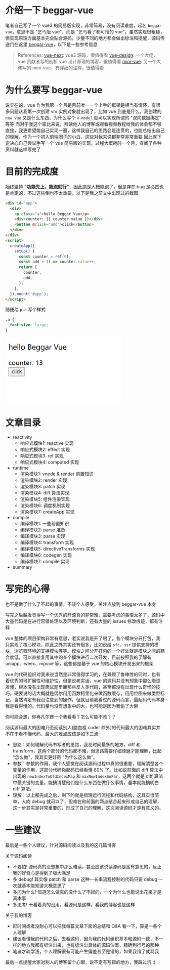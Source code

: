 # 介绍一下 beggar-vue

笔者自己写了一个 vue3 的简易版实现，非常简易，没有阅读难度，起名 `beggar-vue`，意思不是 "乞丐版 vue"，而是 "乞丐看了都可怜的 vue"。虽然实现很粗糙，但实现原理方面基本完全贴合源码，少量不同的地方都会做出标注和提醒，源码传送门在这里 [beggar-vue](https://github.com/tim101010101/beggar-vue)，以下是一些参考信息

> References: 
> [vue-next](https://github.com/vuejs/vue-next): vue3 源码，很值得看
> [vue-design](https://github.com/HcySunYang/vue-design): 一个大佬，vue 贡献者写的剖析 vue 设计原理的博客，很值得看
> [mini-vue](https://github.com/cuixiaorui/mini-vue): 另一个大佬写的 mini-vue，有详细的注释，很值得看

# 为什么要写 beggar-vue

说实在的，vue 作为我第一个且是目前唯一一个上手的框架是相当有情怀，有很多问题从我第一次创建 vm 实例对象就出现了，比如 vue 到底是什么，我创建的 `new Vue` 又是什么东西，为什么写个 `v-model` 就可以实现所谓的 "双向数据绑定" 等等
而对于我这个笨比来说，拜读他人的博客或观看视频教程给我的体会都不够直接，我更希望能自己实现一遍，这样我自己的思路会是连贯的，也能总结出自己的理解，作为一个初入前端圈子的小白，这些对我来说都非常非常重要
因此就下定决心自己尝试手写一个 vue 简易版的实现，过程大概耗时一个月，查阅了各种资料就这样写完了

# 目前的完成度

始终坚持 **"功能先上，能跑就行"**，因此跑是大概能跑了，但是存在 bug 是必然也是肯定的，不过这些倒也不太重要，以下是我之前文中出现过的截图

```html
<div id="app">
  <div>
    <p class="a">hello Beggar Vue</p>
    <div>counter: {{ counter.value }}</div>
    <button @click="add">click</button>
  </div>
</div>
<script>
  createApp({
    setup() {
      const counter = ref(0);
      const add = () => counter.value++;
      return {
        counter,
        add,
      };
    },
  }).mount('#app');
</script>
```

随便给 `p.a` 写个样式

```css
.a {
  font-size: large;
}
```

![res](./images/res.png)

# 文章目录

+ reactivity
  + 响应式模块1: reactive 实现
  + 响应式模块2: effect 实现
  + 响应式模块3: ref 实现
  + 响应式模块4: computed 实现
+ runtime
  + 渲染模块1: vnode & render 前置知识
  + 渲染模块2: render 实现
  + 渲染模块3: patch 实现
  + 渲染模块4: diff 算法实现
  + 渲染模块5: 组件渲染实现
  + 渲染模块6: 调度机制实现
  + 渲染模块7: createApp 实现
+ compile
  + 编译模块1: 一些前置知识
  + 编译模块2: parse 准备
  + 编译模块3: parse 实现
  + 编译模块4: transform 实现
  + 编译模块5: directiveTransforms 实现
  + 编译模块6: codegen 实现
  + 编译模块7: compile 实现
+ summary

# 写完的心得

也不是做了什么了不起的事情，不谈个人感受，关注点放到 beggar-vue 本身

写完之后越发觉得写一个优秀的开源真的非常难，需要考虑的事情太多了，源码中大量代码是在进行容错处理以及环境判断，还有大量的 issues 修改痕迹，都有注释

vue 整体的项目架构非常有意思，老实说我是开了眼了，各个模块分开打包，我只实现了核心模块，除此之外其实还有很多，比如说给 `sfc`、`ssr` 提供支持的模块，浏览器环境的支持模块等等。模块之间分开打包的一个好处就是模块之间的耦合度低，可以直接复用其中的某个模块进行二次开发，目前按照我的了解有 uniapp、weex、mpvue 等，这些都是基于 vue 的核心模块开发出来的框架

vue 的代码组织对我来说当然是非常值得学习的，在兼顾了鲁棒性的同时，也有着优秀的可扩展性可维护性，但是说老实话，vue 的源码并没有想象中那么晦涩难懂，根本没有出现面试题里面那些反人类代码，甚至都没有出现什么奇怪的技巧，硬要说的话大概就是偶尔用用函数柯里化来做函数缓存，用用位图来做类型标记，当然肯定有我没注意到的操作。但就目前我看过的源码而言，最起码代码本身我是看得懂的。代码量也没有想象中的大，也可能是因为我偷了大懒

你可能会想，你再凡尔赛一个我看看？怎么可能不难？？

阅读源码最大的困难乃至阅读别人(脑血栓 coder 除外)的代码最大的困难其实并不在于看不懂代码，最大的难点应该是如下三点:

+ 思路：如何理解代码书写者的思路，我花时间最多的地方，diff 和 transform，这两个部分的代码都不难，但思路需要仔细琢磨才能理解，比起 "怎么做"，我其实更好奇 "为什么这么做"。
+ 参数：参数的作用，我个人感觉在阅读源码过程中真的很重要，理解清楚各个变量的作用，这部分代码你起码已经看懂 80% 了。比如说前面的 diff 算法中出现的 `newIndexToOldIndexMap` 和 `maxNewIndexSoFar`，这两个就是 diff 算法中最关键的变量，能搞清楚他们是什么东西在做什么事情，基本就能搞明白 diff 算法。
+ 理解：以上都完成之后，剩下的就是梳理运行流程和代码结构，这其实很简单，人肉 debug 就可以了，但难在和前面的两点结合起来形成自己的理解，这一步其实是非常重要的，形成了自己的理解，这次阅读源码才是有意义的。

# 一些建议

最后是一些个人建议，针对源码阅读以及我的这几篇博客

关于源码阅读

+ 不要怕! 源码真的没想象中那么难读，甚至应该说读源码是蛮有意思的，反正我的好奇心是得到了极大满足
+ 多 debug! 其实像 patch 和 parse 这种一长串流程控制的代码只要 debug 一次就基本能知道大概意思了
+ 多问为什么! 知道怎么做真的没什么了不起的，一个为什么也能说出花来才是真本事
+ 多思考! 干看着真的没用，看源码是这样，看我的博客也是这样

关于我的博客

+ 赶时间或者没耐心可以把我每篇文章下面的总结和 Q&A 看一下，算是一些个人理解
+ 建议看懂我的代码之后，去看源码，因为我的代码组织基本和源码一致，不一样的地方我都有标注出来，也有标注出具体的源码位置，精确到行号的那种
+ 笔者才疏学浅，个人理解很有可能产生偏差甚至是错的，如果我错了就骂我

最后一点提醒大家对别人的博客留个心眼，说不定有写错的地方，我踩过坑 :)